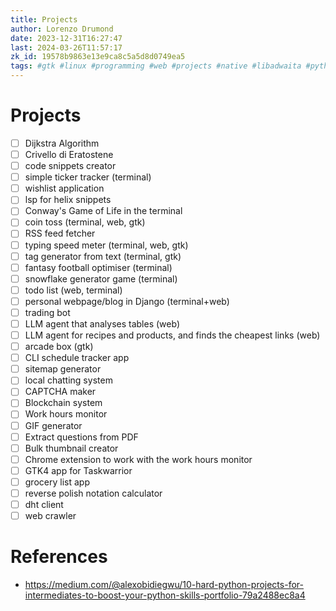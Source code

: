 ```yaml
---
title: Projects
author: Lorenzo Drumond
date: 2023-12-31T16:27:47
last: 2024-03-26T11:57:17
zk_id: 19578b9863e13e9ca8c5a5d8d0749ea5
tags: #gtk #linux #programming #web #projects #native #libadwaita #python #terminal #todo
---
```



# Projects
- [ ] Dijkstra Algorithm
- [ ] Crivello di Eratostene
- [ ] code snippets creator
- [ ] simple ticker tracker (terminal)
- [ ] wishlist application
- [ ] lsp for helix snippets
- [ ] Conway's Game of Life in the terminal
- [ ] coin toss (terminal, web, gtk)
- [ ] RSS feed fetcher
- [ ] typing speed meter (terminal, web, gtk)
- [ ] tag generator from text (terminal, gtk)
- [ ] fantasy football optimiser (terminal)
- [ ] snowflake generator game (terminal)
- [ ] todo list (web, terminal)
- [ ] personal webpage/blog in Django (terminal+web)
- [ ] trading bot
- [ ] LLM agent that analyses tables (web)
- [ ] LLM agent for recipes and products, and finds the cheapest links (web)
- [ ] arcade box (gtk)
- [ ] CLI schedule tracker app
- [ ] sitemap generator
- [ ] local chatting system
- [ ] CAPTCHA maker
- [ ] Blockchain system
- [ ] Work hours monitor
- [ ] GIF generator
- [ ] Extract questions from PDF
- [ ] Bulk thumbnail creator
- [ ] Chrome extension to work with the work hours monitor
- [ ] GTK4 app for Taskwarrior
- [ ] grocery list app
- [ ] reverse polish notation calculator
- [ ] dht client
- [ ] web crawler

# References
- https://medium.com/@alexobidiegwu/10-hard-python-projects-for-intermediates-to-boost-your-python-skills-portfolio-79a2488ec8a4
